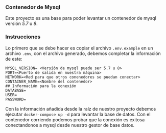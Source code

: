 ### Contenedor de Mysql

Este proyecto es una base para poder levantar un contenedor de mysql versión  *5.7* u *8*.

### Instrucciones

Lo primero que se debe hacer es copiar el archivo `.env.example` en un archivo `.env`, con el archivo generado, debemos completar la información de este:

```text
MYSQL_VERSION= <Versión de mysql puede ser 5.7 u 8>
PORT=<Puerto de salida en nuestra máquina>
NETWORK=<Red para que otros conenedores se puedan conectar>
CONTAINER_NAME=<Nombre del contenedor>
## Información para la conexión
DATABASE=
USER=
PASSWORD=
```

Con la información añadida desde la raíz de nuestro proyecto debemos ejecutar `docker-compose up -d` para levantar la base de datos. Con el contenedor corriendo podemos probar que la conexión es exitosa conectandonos a mysql desde nuestro gestor de base datos.